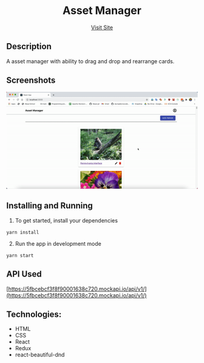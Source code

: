 <h1 align="center">Asset Manager</h1>

<p align="center"><a align="center" href="https://asset-manager.vercel.app">Visit Site</a></p>

## Description
A asset manager with ability to drag and drop and rearrange cards.

## Screenshots

<p align="center">
  <img src="https://github.com/shreyas-shriyan/cdn/blob/master/assest-manager.gif?raw=true" alt="search" >
</p>

## Installing and Running

1. To get started, install your dependencies
```
yarn install
```

2. Run the app in development mode
```
yarn start
```

## API Used
[https://5fbcebcf3f8f90001638c720.mockapi.io/api/v1/](https://5fbcebcf3f8f90001638c720.mockapi.io/api/v1/)

## Technologies:
- HTML
- CSS
- React
- Redux
- react-beautiful-dnd
